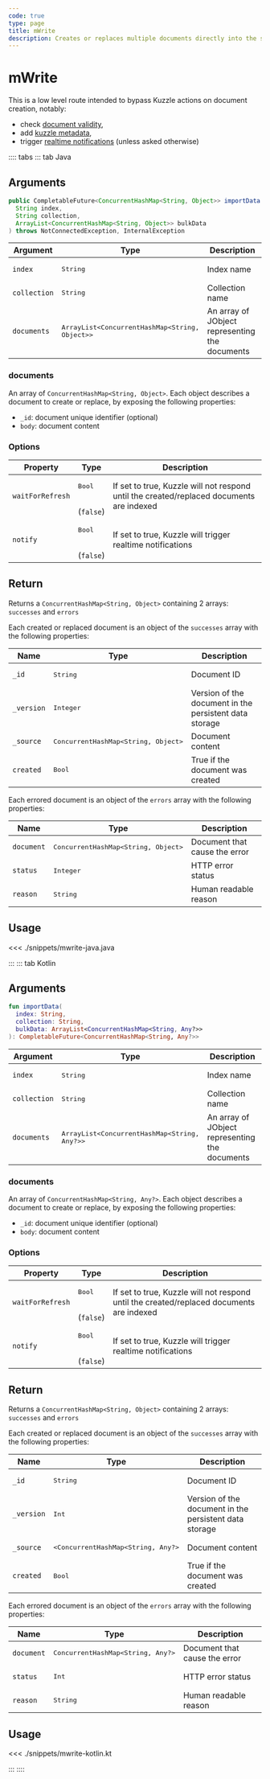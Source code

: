 ```yaml
---
code: true
type: page
title: mWrite
description: Creates or replaces multiple documents directly into the storage engine.
---
```


# mWrite

This is a low level route intended to bypass Kuzzle actions on document creation, notably:
  - check [document validity](/core/2/guides/essentials/data-validation),
  - add [kuzzle metadata](/core/2/guides/essentials/document-metadata),
  - trigger [realtime notifications](/core/2/guides/essentials/real-time) (unless asked otherwise)

:::: tabs
::: tab Java

## Arguments

```java
public CompletableFuture<ConcurrentHashMap<String, Object>> importData (
  String index,
  String collection,
  ArrayList<ConcurrentHashMap<String, Object>> bulkData
) throws NotConnectedException, InternalException
```

| Argument     | Type              | Description                                                                                                                      |
|--------------|-------------------|----------------------------------------------------------------------------------------------------------------------------------|
| `index`      | <pre>String</pre> | Index name                                                                                                                       |
| `collection` | <pre>String</pre> | Collection name                                                                                                                  |
| `documents`  | <pre>ArrayList<ConcurrentHashMap<String, Object>></pre> | An array of JObject representing the documents|

### documents

An array of `ConcurrentHashMap<String, Object>`. Each object describes a document to create or replace, by exposing the following properties:
  - `_id`: document unique identifier (optional)
  - `body`: document content

### Options

| Property         | Type                         | Description                                                                              |
|------------------|------------------------------|------------------------------------------------------------------------------------------|
| `waitForRefresh` | <pre>Bool</pre><br>(`false`) | If set to true, Kuzzle will not respond until the created/replaced documents are indexed |
| `notify`         | <pre>Bool</pre><br>(`false`) | If set to true, Kuzzle will trigger realtime notifications                               |

## Return

Returns a `ConcurrentHashMap<String, Object>` containing 2 arrays: `successes` and `errors`

Each created or replaced document is an object of the `successes` array with the following properties:

| Name      | Type              | Description                                            |
| --------- | ----------------- | ------------------------------------------------------ |
| `_id`      | <pre>String</pre> | Document ID                     |
| `_version` | <pre>Integer</pre> | Version of the document in the persistent data storage |
| `_source`  | <pre>ConcurrentHashMap<String, Object></pre> | Document content                                       |
| `created`  | <pre>Bool</pre> | True if the document was created |

Each errored document is an object of the `errors` array with the following properties:

| Name      | Type              | Description                                            |
| --------- | ----------------- | ------------------------------------------------------ |
| `document`  | <pre>ConcurrentHashMap<String, Object></pre> | Document that cause the error                                       |
| `status` | <pre>Integer</pre> | HTTP error status |
| `reason`  | <pre>String</pre> | Human readable reason |

## Usage

<<< ./snippets/mwrite-java.java

:::
::: tab Kotlin

## Arguments

```kotlin
fun importData(
  index: String,
  collection: String,
  bulkData: ArrayList<ConcurrentHashMap<String, Any?>>
): CompletableFuture<ConcurrentHashMap<String, Any?>>
```

| Argument     | Type              | Description                                                                                                                      |
|--------------|-------------------|----------------------------------------------------------------------------------------------------------------------------------|
| `index`      | <pre>String</pre> | Index name                                                                                                                       |
| `collection` | <pre>String</pre> | Collection name                                                                                                                  |
| `documents`  | <pre>ArrayList<ConcurrentHashMap<String, Any?>></pre> | An array of JObject representing the documents|

### documents

An array of `ConcurrentHashMap<String, Any?>`. Each object describes a document to create or replace, by exposing the following properties:
  - `_id`: document unique identifier (optional)
  - `body`: document content

### Options

| Property         | Type                         | Description                                                                              |
|------------------|------------------------------|------------------------------------------------------------------------------------------|
| `waitForRefresh` | <pre>Bool</pre><br>(`false`) | If set to true, Kuzzle will not respond until the created/replaced documents are indexed |
| `notify`         | <pre>Bool</pre><br>(`false`) | If set to true, Kuzzle will trigger realtime notifications                               |

## Return

Returns a `ConcurrentHashMap<String, Object>` containing 2 arrays: `successes` and `errors`

Each created or replaced document is an object of the `successes` array with the following properties:

| Name      | Type              | Description                                            |
| --------- | ----------------- | ------------------------------------------------------ |
| `_id`      | <pre>String</pre> | Document ID                     |
| `_version` | <pre>Int</pre> | Version of the document in the persistent data storage |
| `_source`  | <pre><ConcurrentHashMap<String, Any?></pre> | Document content                                       |
| `created`  | <pre>Bool</pre> | True if the document was created |

Each errored document is an object of the `errors` array with the following properties:

| Name      | Type              | Description                                            |
| --------- | ----------------- | ------------------------------------------------------ |
| `document`  | <pre>ConcurrentHashMap<String, Any?></pre> | Document that cause the error                                       |
| `status` | <pre>Int</pre> | HTTP error status |
| `reason`  | <pre>String</pre> | Human readable reason |

## Usage

<<< ./snippets/mwrite-kotlin.kt

:::
::::
